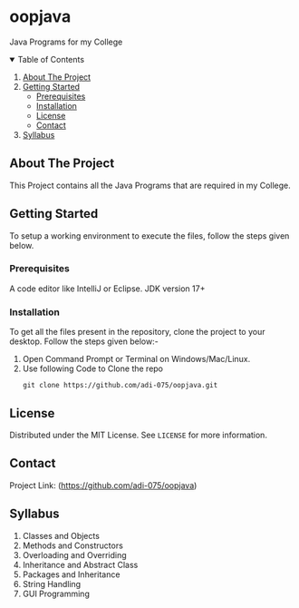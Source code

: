 # oopjava
Java Programs for my College


<!-- TABLE OF CONTENTS -->
<details open="open">
  <summary>Table of Contents</summary>
  <ol>
    <li>
      <a href="#about-the-project">About The Project</a>
    </li>
    <li>
      <a href="#getting-started">Getting Started</a>
      <ul>
        <li><a href="#prerequisites">Prerequisites</a></li>
        <li><a href="#installation">Installation</a></li>
        <li><a href="#license">License</a></li>
        <li><a href="#contact">Contact</a></li>
      </ul>
    </li>
        <li><a href="#syllabus">Syllabus</a></li>
  </ol>
</details>

<!-- ABOUT THE PROJECT -->
## About The Project
This Project contains all the Java Programs that are required in my College. 

<!-- GETTING STARTED -->
## Getting Started

To setup a working environment to execute the files, follow the steps given below.

### Prerequisites

A code editor like IntelliJ or Eclipse.
JDK version 17+

### Installation

To get all the files present in the repository, clone the project to your desktop.
Follow the steps given below:-
1. Open Command Prompt or Terminal on Windows/Mac/Linux.
2. Use following Code to Clone the repo
   ```
   git clone https://github.com/adi-075/oopjava.git
   ```
   
<!-- LICENSE -->
## License

Distributed under the MIT License. See `LICENSE` for more information.

<!-- CONTACT -->
## Contact
Project Link: (https://github.com/adi-075/oopjava)


<!-- Syllabus -->
## Syllabus
<ol>
  <li> Classes and Objects </li>
  <li> Methods and Constructors </li>
  <li> Overloading and Overriding </li>
  <li> Inheritance and Abstract Class </li>
  <li> Packages and Inheritance </li>
  <li> String Handling </li>
  <li> GUI Programming </li>
  </ol>


